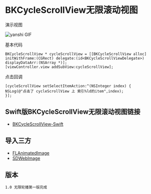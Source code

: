 # BKCycleScrollView无限滚动视图

演示视图

![yanshi GIF](https://github.com/FOREVERIDIOT/BKCycleScrollView/blob/master/Images/yanshi.gif)

基本代码
```objc
BKCycleScrollView * cycleScrollView = [[BKCycleScrollView alloc] initWithFrame:(CGRect) delegate:(id<BKCycleScrollViewDelegate>) displayDataArr:(NSArray *)];
[viewController.view addSubView:cycleScrollView];
```
点击回调
```objc
[cycleScrollView setSelectItemAction:^(NSInteger index) {
NSLog(@"点击了 cycleScrollView 上 索引%ld的item",index);
}];
```

## Swift版BKCycleScrollView无限滚动视图链接
- [BKCycleScrollView-Swift](https://github.com/FOREVERIDIOT/BKCycleScrollView-Swift)

## 导入三方
- [FLAnimatedImage](https://github.com/Flipboard/FLAnimatedImage)
- [SDWebImage](https://github.com/rs/SDWebImage)

## 版本
    1.0 无限轮播第一版完成
